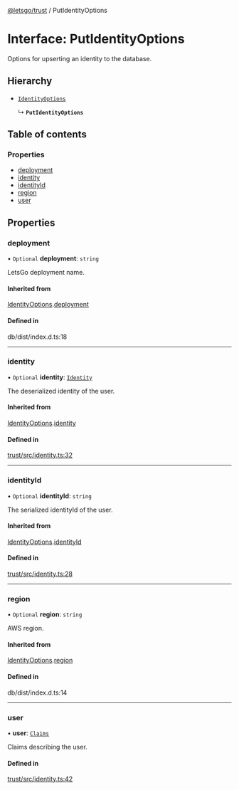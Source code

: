 [@letsgo/trust](../README.md) / PutIdentityOptions

# Interface: PutIdentityOptions

Options for upserting an identity to the database.

## Hierarchy

- [`IdentityOptions`](IdentityOptions.md)

  ↳ **`PutIdentityOptions`**

## Table of contents

### Properties

- [deployment](PutIdentityOptions.md#deployment)
- [identity](PutIdentityOptions.md#identity)
- [identityId](PutIdentityOptions.md#identityid)
- [region](PutIdentityOptions.md#region)
- [user](PutIdentityOptions.md#user)

## Properties

### deployment

• `Optional` **deployment**: `string`

LetsGo deployment name.

#### Inherited from

[IdentityOptions](IdentityOptions.md).[deployment](IdentityOptions.md#deployment)

#### Defined in

db/dist/index.d.ts:18

___

### identity

• `Optional` **identity**: [`Identity`](Identity.md)

The deserialized identity of the user.

#### Inherited from

[IdentityOptions](IdentityOptions.md).[identity](IdentityOptions.md#identity)

#### Defined in

[trust/src/identity.ts:32](https://github.com/47chapters/letsgo/blob/06da252/packages/trust/src/identity.ts#L32)

___

### identityId

• `Optional` **identityId**: `string`

The serialized identityId of the user.

#### Inherited from

[IdentityOptions](IdentityOptions.md).[identityId](IdentityOptions.md#identityid)

#### Defined in

[trust/src/identity.ts:28](https://github.com/47chapters/letsgo/blob/06da252/packages/trust/src/identity.ts#L28)

___

### region

• `Optional` **region**: `string`

AWS region.

#### Inherited from

[IdentityOptions](IdentityOptions.md).[region](IdentityOptions.md#region)

#### Defined in

db/dist/index.d.ts:14

___

### user

• **user**: [`Claims`](Claims.md)

Claims describing the user.

#### Defined in

[trust/src/identity.ts:42](https://github.com/47chapters/letsgo/blob/06da252/packages/trust/src/identity.ts#L42)
